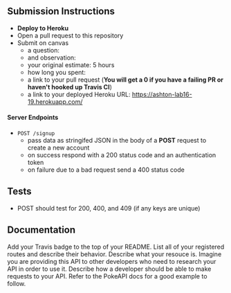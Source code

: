 ## Submission Instructions
* **Deploy to Heroku**
* Open a pull request to this repository
* Submit on canvas 
  * a question: 
  * and observation: 
  * your original estimate: 5 hours
  * how long you spent: 
  * a link to your pull request (**You will get a 0 if you have a failing PR or haven't hooked up Travis CI**)
  * a link to your deployed Heroku URL: https://ashton-lab16-19.herokuapp.com/

#### Server Endpoints
* `POST /signup` 
  * pass data as stringifed JSON in the body of a **POST** request to create a new account
  * on success respond with a 200 status code and an authentication token
  * on failure due to a bad request send a 400 status code

## Tests
* POST should test for 200, 400, and 409 (if any keys are unique)

## Documentation
Add your Travis badge to the top of your README. List all of your registered routes and describe their behavior. Describe what your resouce is. Imagine you are providing this API to other developers who need to research your API in order to use it. Describe how a developer should be able to make requests to your API. Refer to the PokeAPI docs for a good example to follow.
